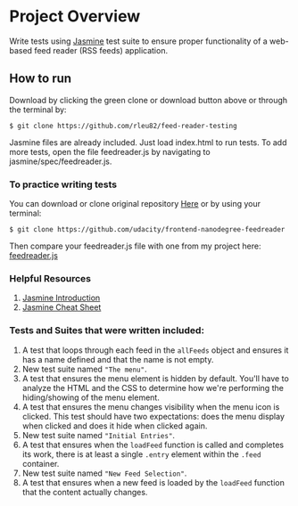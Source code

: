 # Project Overview

Write tests using [Jasmine](https://jasmine.github.io/) test suite to ensure proper functionality of a web-based feed reader (RSS feeds) application.

## How to run

Download by clicking the green clone or download button above or through the terminal by:
```
$ git clone https://github.com/rleu82/feed-reader-testing
```
Jasmine files are already included. Just load index.html to run tests. To add more tests, open the file feedreader.js by navigating to jasmine/spec/feedreader.js.

### To practice writing tests
You can download or clone original repository [Here](https://github.com/udacity/frontend-nanodegree-feedreader)
or by using your terminal:
```
$ git clone https://github.com/udacity/frontend-nanodegree-feedreader
```

Then compare your feedreader.js file with one from my project here: [feedreader.js](https://github.com/rleu82/feed-reader-testing/blob/master/jasmine/spec/feedreader.js)

### Helpful Resources
1. [Jasmine Introduction](https://jasmine.github.io/2.0/introduction)
2. [Jasmine Cheat Sheet](https://devhints.io/jasmine)

### Tests and Suites that were written included:

1. A test that loops through each feed in the `allFeeds` object and ensures it has a name defined and that the name is not empty.
2. New test suite named `"The menu"`.
3. A test that ensures the menu element is hidden by default. You'll have to analyze the HTML and the CSS to determine how we're performing the hiding/showing of the menu element.
4. A test that ensures the menu changes visibility when the menu icon is clicked. This test should have two expectations: does the menu display when clicked and does it hide when clicked again.
5. New test suite named `"Initial Entries"`.
6. A test that ensures when the `loadFeed` function is called and completes its work, there is at least a single `.entry` element within the `.feed` container.
7. New test suite named `"New Feed Selection"`.
8. A test that ensures when a new feed is loaded by the `loadFeed` function that the content actually changes.

